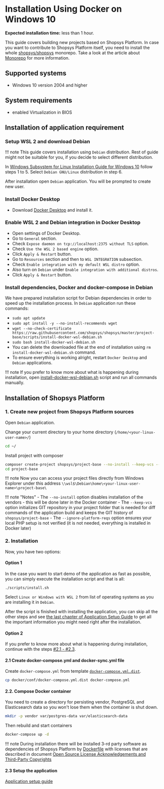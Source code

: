 # Installation Using Docker on Windows 10
**Expected installation time:** less than 1 hour.

This guide covers building new projects based on Shopsys Platform.
In case you want to contribute to Shopsys Platform itself, you need to install the whole [shopsys/shopsys](https://github.com/shopsys/shopsys) monorepo.
Take a look at the article about [Monorepo](../introduction/monorepo.md) for more information.

## Supported systems
- Windows 10 version 2004 and higher

## System requirements
- enabled Virtualization in BIOS

## Installation of application requirement

### Setup WSL 2 and download Debian
!!! note
    This guide covers installation using `Debian` distribution. Rest of guide might not be suitable for you, if you decide to select different distribution.

In [Windows Subsystem for Linux Installation Guide for Windows 10](https://docs.microsoft.com/en-us/windows/wsl/install-win10#manual-installation-steps) follow steps 1 to 5.
Select `Debian GNU/Linux` distribution in step 6.

After installation open `Debian` application.
You will be prompted to create new user.

### Install Docker Desktop
* Download [Docker Desktop](https://docs.docker.com/docker-for-windows/install/) and install it.

### Enable WSL 2 and Debian integration in Docker Desktop
* Open settings of Docker Desktop.
* Go to `General` section.
* Check `Expose daemon on tcp://localhost:2375 without TLS` option.
* Check `Use the WSL 2 based engine` option.
* Click `Apply & Restart` button.
* Go to `Resources` section and then to `WSL INTEGRATION` subsection.
* Check `Enable integration with my default WSL distro` option.
* Also turn on `Debian` under `Enable integration with additional distros`.
* Click `Apply & Restart` button.

### Install dependencies, Docker and docker-compose in Debian
We have prepared installation script for Debian dependencies in order to speed up the installation process.
In `Debian` application run these commands:
* `sudo apt update`
* `sudo apt install -y --no-install-recommends wget`
* `wget --no-check-certificate https://raw.githubusercontent.com/shopsys/shopsys/master/project-base/scripts/install-docker-wsl-debian.sh`
* `sudo bash install-docker-wsl-debian.sh`
* You can delete the downloaded file at the end of installation using `rm install-docker-wsl-debian.sh` command.
* To ensure everything is working alright, restart `Docker Desktop` and `Debian` applications.

!!! note
    If you prefer to know more about what is happening during installation, open [install-docker-wsl-debian.sh](https://github.com/shopsys/shopsys/master/project-base/scripts/install-docker-wsl-debian.sh) script and run all commands manually.

## Installation of Shopsys Platform

### 1. Create new project from Shopsys Platform sources
Open `Debian` application.

Change your current directory to your home directory (`/home/<your-linux-user-name>/`)

```sh
cd ~/
```

Install project with composer

```sh
composer create-project shopsys/project-base --no-install --keep-vcs --ignore-platform-reqs
cd project-base
```

!!! note
    Now you can access your project files directly from Windows Explorer under this address `\\wsl$\Debian\home\<your-linux-user-name>\project-base\`

!!! note "Notes"
    - The `--no-install` option disables installation of the vendors - this will be done later in the Docker container
    - The `--keep-vcs` option initializes GIT repository in your project folder that is needed for diff commands of the application build and keeps the GIT history of `shopsys/project-base`
    - The `--ignore-platform-reqs` option ensures your local PHP setup is not verified (it is not needed, everything is installed in Docker later)

### 2. Installation
Now, you have two options:

#### Option 1
In the case you want to start demo of the application as fast as possible, you can simply execute the installation script and that is all:

```
./scripts/install.sh
```

Select `Linux or Windows with WSL 2` from list of operating systems as you are installing it in `Debian`.

After the script is finished with installing the application, you can skip all the other steps and see [the last chapter of Application Setup Guide](./installation-using-docker-application-setup.md#2-see-it-in-your-browser) to get all the important information you might need right after the installation.

#### Option 2
If you prefer to know more about what is happening during installation, continue with the steps [#2.1 - #2.3](#21-create-docker-composeyml-and-docker-syncyml-file).

#### 2.1 Create docker-compose.yml and docker-sync.yml file
Create `docker-compose.yml` from template [`docker-compose.yml.dist`](https://github.com/shopsys/shopsys/blob/master/project-base/docker/conf/docker-compose.yml.dist).

```sh
cp docker/conf/docker-compose.yml.dist docker-compose.yml
```

#### 2.2. Compose Docker container
You need to create a directory for persisting vendor, PostgreSQL and Elasticsearch data so you won't lose them when the container is shut down.

```sh
mkdir -p vendor var/postgres-data var/elasticsearch-data
```

Then rebuild and start containers
```sh
docker-compose up -d
```

!!! note
    During installation there will be installed 3-rd party software as dependencies of Shopsys Platform by [Dockerfile](https://docs.docker.com/engine/reference/builder/) with licenses that are described in document [Open Source License Acknowledgements and Third-Party Copyrights](https://github.com/shopsys/shopsys/blob/master/open-source-license-acknowledgements-and-third-party-copyrights.md)

#### 2.3 Setup the application
[Application setup guide](installation-using-docker-application-setup.md)
